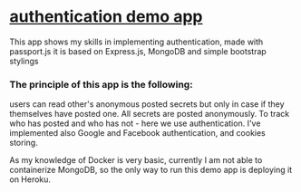 # [authentication demo app](http://authentication-demo-v1.herokuapp.com/)

This app shows my skills in implementing authentication, made with passport.js
it is based on Express.js, MongoDB and simple bootstrap stylings

### The principle of this app is the following:
users can read other's anonymous posted secrets but only in case if
they themselves have posted one. All secrets are posted
anonymously. To track who has posted and who has not - here we use 
authentication. I've implemented also Google and Facebook authentication,
and cookies storing.

As my knowledge of Docker is very basic, currently I am not able to containerize
MongoDB, so the only way to run this demo app is deploying it on Heroku.
